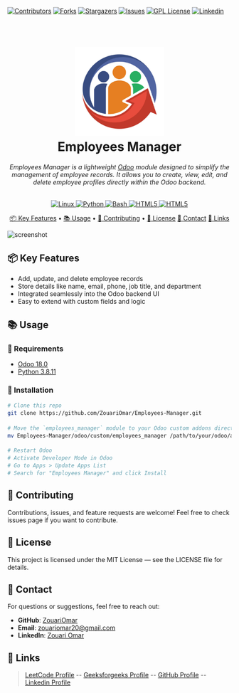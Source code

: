 [![Contributors](https://img.shields.io/badge/CONTRIBUTORS-01-blue?style=plastic)](https://github.com/ZouariOmar/AgriGO/graphs/contributors)
[![Forks](https://img.shields.io/badge/FORKS-00-blue?style=plastic)](https://github.com/ZouariOmar/AgriGO/network/members)
[![Stargazers](https://img.shields.io/badge/STARS-01-blue?style=plastic)](https://github.com/ZouariOmar/AgriGO/stargazers)
[![Issues](https://img.shields.io/badge/ISSUES-00-blue?style=plastic)](https://github.com/ZouariOmar/AgriGO/issues)
[![GPL License](https://img.shields.io/badge/LICENSE-GPL-blue?style=plastic)](LICENSE)
[![Linkedin](https://img.shields.io/badge/Linkedin-5.6k-blue?style=plastic)](https://www.linkedin.com/in/zouari-omar-143239283)

<h1 align="center">
  <br>
  <img src="odoo/custom/employees_manager/static/description/icon.png" alt="Employees Manager" width="200">
  <br>
  Employees Manager
  <br>
</h1>

<h6 align="center">Employees Manager is a lightweight <a href="https://www.odoo.com" target="_blank">Odoo</a> module designed to simplify the management of employee records. It allows you to create, view, edit, and delete employee profiles directly within the Odoo backend.</h6>

<p align="center">
  <a href="https://img.shields.io/badge/Linux-FCC624?style=for-the-badge&logo=linux&logoColor=black">
    <img src="https://img.shields.io/badge/Linux-FCC624?style=for-the-badge&logo=linux&logoColor=black" alt="Linux">
  </a>
  <a href="https://img.shields.io/badge/python-3670A0?style=for-the-badge&logo=python&logoColor=ffdd54">
    <img src="https://img.shields.io/badge/python-3670A0?style=for-the-badge&logo=python&logoColor=ffdd54" alt="Python">
  </a>
  <a href="https://img.shields.io/badge/bash_script-%23121011.svg?style=for-the-badge&logo=gnu-bash&logoColor=white">
    <img src="https://img.shields.io/badge/bash_script-%23121011.svg?style=for-the-badge&logo=gnu-bash&logoColor=white" alt="Bash">
  </a>
  <a href="https://img.shields.io/badge/html5-%23E34F26.svg?style=for-the-badge&logo=html5&logoColor=white">
    <img src="https://img.shields.io/badge/html5-%23E34F26.svg?style=for-the-badge&logo=html5&logoColor=white" alt="HTML5">
  </a>
  <a href="https://img.shields.io/badge/javascript-%23323330.svg?style=for-the-badge&logo=javascript&logoColor=%23F7DF1E">
    <img src="https://img.shields.io/badge/javascript-%23323330.svg?style=for-the-badge&logo=javascript&logoColor=%23F7DF1E" alt="HTML5">
  </a>
</p>

<p align="center">
  <a href="#📦-key-features">📦 Key Features</a> •
  <a href="#📚-usage">📚 Usage</a> •
  <a href="#🤝-contributing">🤝 Contributing</a> •
  <a href="#📄-license">📄 License</a>
  <a href="#💬-contact">💬 Contact</a>
  <a href="#🔗-links">🔗 Links</a>
</p>

![screenshot](https://raw.githubusercontent.com/yourusername/employees_manager/main/static/description/screenshot.gif)

## 📦 Key Features

- Add, update, and delete employee records
- Store details like name, email, phone, job title, and department
- Integrated seamlessly into the Odoo backend UI
- Easy to extend with custom fields and logic

## 📚 Usage

### 🔧 Requirements

- [Odoo 18.0](https://www.odoo.com/)
- [Python 3.8.11](https://www.python.org/downloads/release/python-3811)

### 🚀 Installation

```bash
# Clone this repo
git clone https://github.com/ZouariOmar/Employees-Manager.git

# Move the `employees_manager` module to your Odoo custom addons directory
mv Employees-Manager/odoo/custom/employees_manager /path/to/your/odoo/addons

# Restart Odoo
# Activate Developer Mode in Odoo
# Go to Apps > Update Apps List
# Search for "Employees Manager" and click Install
```

## 🤝 Contributing

Contributions, issues, and feature requests are welcome!
Feel free to check issues page if you want to contribute.

## 📄 License

This project is licensed under the MIT License — see the LICENSE file for details.

## 💬 Contact

For questions or suggestions, feel free to reach out:

- **GitHub**: [ZouariOmar](https://github.com/ZouariOmar)
- **Email**: [zouariomar20@gmail.com](mailto:zouariomar20@gmail.com)
- **LinkedIn**: [Zouari Omar](https://www.linkedin.com/in/zouari-omar-143239283/)

## 🔗 Links

> [LeetCode Profile](https://leetcode.com/zouari_omar) -- [Geeksforgeeks Profile](https://www.geeksforgeeks.org/user/zouariouyfr) -- [GitHub Profile](https://github.com/ZouariOmar) -- [Linkedin Profile](https://www.linkedin.com/in/zouari-omar-143239283)
